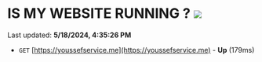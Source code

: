 # IS MY WEBSITE RUNNING ? [![](https://img.shields.io/static/v1?label=Sponsor&message=%E2%9D%A4&logo=GitHub&color=%23fe8e86)](https://github.com/sponsors/<username>)

Last updated: **5/18/2024, 4:35:26 PM**

- `GET` [https://youssefservice.me](https://youssefservice.me) - **Up** (179ms)
